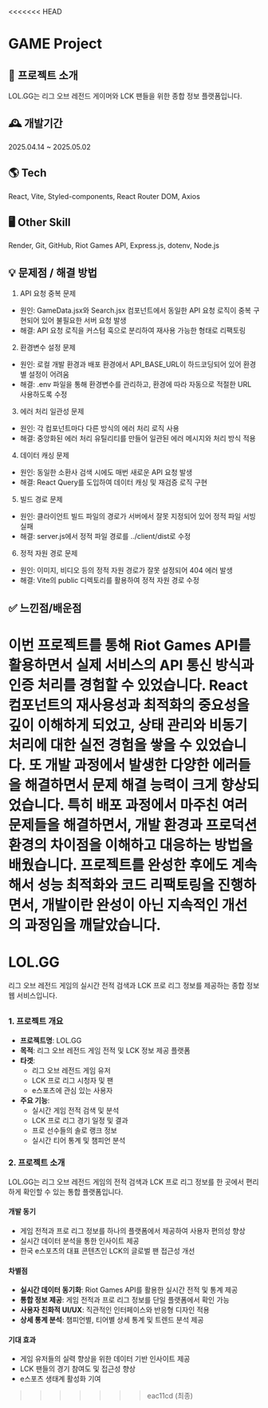 <<<<<<< HEAD
# GAME Project

## 🌈 프로젝트 소개
LOL.GG는 리그 오브 레전드 게이머와 LCK 팬들을 위한 종합 정보 플랫폼입니다.

## 🕰️ 개발기간
2025.04.14 ~ 2025.05.02

## 🌎 Tech
React, Vite, Styled-components, React Router DOM, Axios

## 🖥️ Other Skill
Render, Git, GitHub, Riot Games API, Express.js, dotenv, Node.js

## 💡 문제점 / 해결 방법
1. API 요청 중복 문제
 - 원인: GameData.jsx와 Search.jsx 컴포넌트에서 동일한 API 요청 로직이 중복 구현되어 있어 불필요한 서버 요청 발생
 - 해결: API 요청 로직을 커스텀 훅으로 분리하여 재사용 가능한 형태로 리팩토링
   
2. 환경변수 설정 문제
 - 원인: 로컬 개발 환경과 배포 환경에서 API_BASE_URL이 하드코딩되어 있어 환경별 설정이 어려움
 - 해결: .env 파일을 통해 환경변수를 관리하고, 환경에 따라 자동으로 적절한 URL 사용하도록 수정

3. 에러 처리 일관성 문제
 - 원인: 각 컴포넌트마다 다른 방식의 에러 처리 로직 사용
 - 해결: 중앙화된 에러 처리 유틸리티를 만들어 일관된 에러 메시지와 처리 방식 적용

4. 데이터 캐싱 문제
 - 원인: 동일한 소환사 검색 시에도 매번 새로운 API 요청 발생
 - 해결: React Query를 도입하여 데이터 캐싱 및 재검증 로직 구현

5. 빌드 경로 문제
 - 원인: 클라이언트 빌드 파일의 경로가 서버에서 잘못 지정되어 있어 정적 파일 서빙 실패
 - 해결: server.js에서 정적 파일 경로를 ../client/dist로 수정

6. 정적 자원 경로 문제
 - 원인: 이미지, 비디오 등의 정적 자원 경로가 잘못 설정되어 404 에러 발생
 - 해결: Vite의 public 디렉토리를 활용하여 정적 자원 경로 수정

## ✅ 느낀점/배운점
이번 프로젝트를 통해 Riot Games API를 활용하면서 실제 서비스의 API 통신 방식과 인증 처리를 경험할 수 있었습니다. 
React 컴포넌트의 재사용성과 최적화의 중요성을 깊이 이해하게 되었고, 상태 관리와 비동기 처리에 대한 실전 경험을 쌓을 수 있었습니다.
또 개발 과정에서 발생한 다양한 에러들을 해결하면서 문제 해결 능력이 크게 향상되었습니다. 
특히 배포 과정에서 마주친 여러 문제들을 해결하면서, 개발 환경과 프로덕션 환경의 차이점을 이해하고 대응하는 방법을 배웠습니다.
프로젝트를 완성한 후에도 계속해서 성능 최적화와 코드 리팩토링을 진행하면서, 개발이란 완성이 아닌 지속적인 개선의 과정임을 깨달았습니다.
=======
# LOL.GG

리그 오브 레전드 게임의 실시간 전적 검색과 LCK 프로 리그 정보를 제공하는 종합 정보 웹 서비스입니다.

##

### **1. 프로젝트 개요**

- **프로젝트명**: LOL.GG
- **목적**: 리그 오브 레전드 게임 전적 및 LCK 정보 제공 플랫폼
- **타겟**:
  - 리그 오브 레전드 게임 유저
  - LCK 프로 리그 시청자 및 팬
  - e스포츠에 관심 있는 사용자
- **주요 기능**:
  - 실시간 게임 전적 검색 및 분석
  - LCK 프로 리그 경기 일정 및 결과
  - 프로 선수들의 솔로 랭크 정보
  - 실시간 티어 통계 및 챔피언 분석

### **2. 프로젝트 소개**

LOL.GG는 리그 오브 레전드 게임의 전적 검색과 LCK 프로 리그 정보를 한 곳에서 편리하게 확인할 수 있는 통합 플랫폼입니다.

#### 개발 동기

- 게임 전적과 프로 리그 정보를 하나의 플랫폼에서 제공하여 사용자 편의성 향상
- 실시간 데이터 분석을 통한 인사이트 제공
- 한국 e스포츠의 대표 콘텐츠인 LCK의 글로벌 팬 접근성 개선

#### 차별점

- **실시간 데이터 동기화**: Riot Games API를 활용한 실시간 전적 및 통계 제공
- **통합 정보 제공**: 게임 전적과 프로 리그 정보를 단일 플랫폼에서 확인 가능
- **사용자 친화적 UI/UX**: 직관적인 인터페이스와 반응형 디자인 적용
- **상세 통계 분석**: 챔피언별, 티어별 상세 통계 및 트렌드 분석 제공

#### 기대 효과

- 게임 유저들의 실력 향상을 위한 데이터 기반 인사이트 제공
- LCK 팬들의 경기 참여도 및 접근성 향상
- e스포츠 생태계 활성화 기여
>>>>>>> eac11cd (최종)
